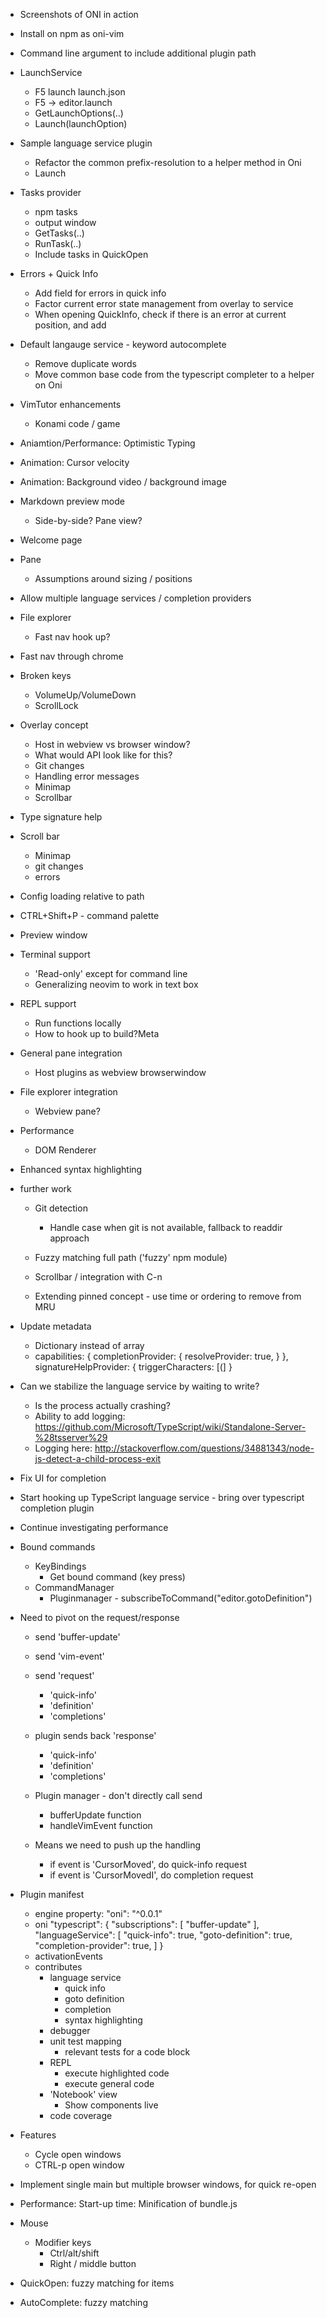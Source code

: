 - Screenshots of ONI in action
- Install on npm as oni-vim

- Command line argument to include additional plugin path

- LaunchService
    - F5 launch
        launch.json
    - F5 -> editor.launch
    - GetLaunchOptions(..)
    - Launch(launchOption)

- Sample language service plugin
    - Refactor the common prefix-resolution to a helper method in Oni
    - Launch

- Tasks provider
    - npm tasks
    - output window
    - GetTasks(..)
    - RunTask(..)
    - Include tasks in QuickOpen

- Errors + Quick Info
    - Add field for errors in quick info
    - Factor current error state management from overlay to service
    - When opening QuickInfo, check if there is an error at current position, and add

- Default langauge service - keyword autocomplete
    - Remove duplicate words
    - Move common base code from the typescript completer to a helper on Oni

- VimTutor enhancements
    - Konami code / game

- Aniamtion/Performance: Optimistic Typing
- Animation: Cursor velocity
- Animation: Background video / background image

- Markdown preview mode
    - Side-by-side? Pane view?

- Welcome page

- Pane
    - Assumptions around sizing / positions

- Allow multiple language services / completion providers
- File explorer
    - Fast nav hook up?

- Fast nav through chrome

- Broken keys
    - VolumeUp/VolumeDown
    - ScrollLock

- Overlay concept
    - Host in webview vs browser window?
    - What would API look like for this?
    - Git changes
    - Handling error messages
    - Minimap
    - Scrollbar

- Type signature help
- Scroll bar
    - Minimap
    - git changes
    - errors

- Config loading relative to path

- CTRL+Shift+P - command palette
- Preview window

- Terminal support
    - 'Read-only' except for command line
    - Generalizing neovim to work in text box

- REPL support
    - Run functions locally
    - How to hook up to build?Meta

- General pane integration
    - Host plugins as webview browserwindow

- File explorer integration
    - Webview pane?
- Performance
    - DOM Renderer
- Enhanced syntax highlighting

- <C-P> further work
    - Git detection
        - Handle case when git is not available, fallback to readdir approach

    - Fuzzy matching full path ('fuzzy' npm module)
    - Scrollbar / integration with C-n
    - Extending pinned concept - use time or ordering to remove from MRU


- Update metadata
    - Dictionary instead of array
    - capabilities: {
        completionProvider: {
            resolveProvider: true,
            }
        },
        signatureHelpProvider: {
            triggerCharacters: [(]
        }

- Can we stabilize the language service by waiting to write?
    - Is the process actually crashing?
    - Ability to add logging: https://github.com/Microsoft/TypeScript/wiki/Standalone-Server-%28tsserver%29
    - Logging here: http://stackoverflow.com/questions/34881343/node-js-detect-a-child-process-exit

- Fix UI for completion

- Start hooking up TypeScript language service - bring over typescript completion plugin

- Continue investigating performance

- Bound commands
    - KeyBindings
        - Get bound command (key press)
    - CommandManager
        - Pluginmanager - subscribeToCommand("editor.gotoDefinition")

- Need to pivot on the request/response
    - send 'buffer-update'
    - send 'vim-event'
    - send 'request'
        - 'quick-info'
        - 'definition'
        - 'completions'

    - plugin sends back 'response'
        - 'quick-info'
        - 'definition'
        - 'completions'

    - Plugin manager - don't directly call send
        - bufferUpdate function
        - handleVimEvent function

    - Means we need to push up the handling
        - if event is 'CursorMoved', do quick-info request
        - if event is 'CursorMovedI', do completion request

- Plugin manifest
    - engine property: "oni": "^0.0.1"
    - oni
        "typescript": {
            "subscriptions": [
                "buffer-update"
            ],
            "languageService": [
                "quick-info": true,
                "goto-definition": true,
                "completion-provider": true,
            ]
        }
    - activationEvents
    - contributes
        - language service
            - quick info
            - goto definition
            - completion
            - syntax highlighting
        - debugger
        - unit test mapping
            - relevant tests for a code block
        - REPL
            - execute highlighted code
            - execute general code
        - 'Notebook' view
            - Show components live
        - code coverage

- Features
    - Cycle open windows
    - CTRL-p open window

- Implement single main but multiple browser windows, for quick re-open

- Performance: Start-up time: Minification of bundle.js 

- Mouse
    - Modifier keys
        - Ctrl/alt/shift
        - Right / middle button

- QuickOpen: fuzzy matching for items
- AutoComplete: fuzzy matching

